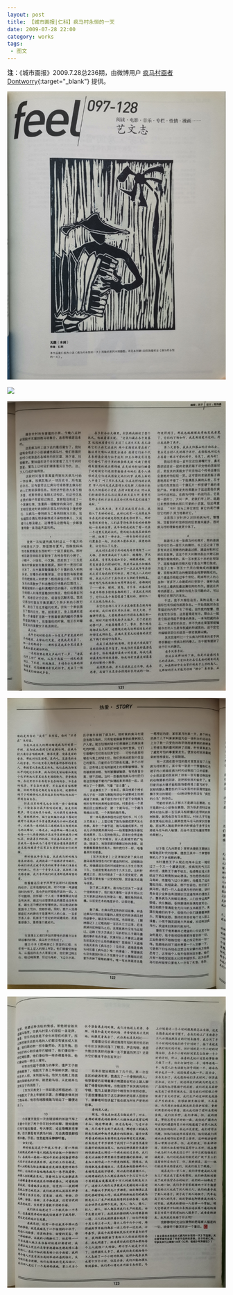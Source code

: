 ```yaml
---
layout: post
title: 【城市画报|仁科】疯马村永恒的一天
date: 2009-07-28 22:00
category: works
tags:
 - 图文
---
```

**注**：《城市画报》2009.7.28总236期，由微博用户 [疯马村画者Dontworry](https://weibo.com/u/5339002071){:target="_blank"} 提供。

![](/assets/imgs/citypictorial2009-p1.jpg)

![](/assets/imgs/citypictorial2009-p2.jpg)

![](/assets/imgs/citypictorial2009-p3.jpg)

![](/assets/imgs/citypictorial2009-p4.jpg)

![](/assets/imgs/citypictorial2009-p5.jpg)
